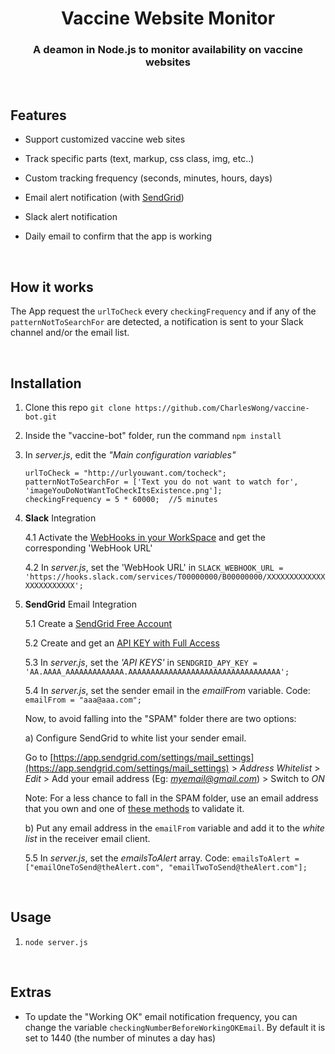 <h1 align="center"> Vaccine Website Monitor </h1>

<h3 align="center"> A deamon in Node.js to monitor availability on vaccine websites</h3>
<br /> 

## Features

*  Support customized vaccine web sites

*  Track specific parts (text, markup, css class, img, etc..)

*  Custom tracking frequency (seconds, minutes, hours, days)

*  Email alert notification (with [SendGrid](https://sendgrid.com/))
 
*  Slack alert notification 

*  Daily email to confirm that the app is working

<br /> 

## How it works

The App request the `urlToCheck` every `checkingFrequency` and if any of the `patternNotToSearchFor` are detected, a notification is sent to your Slack channel and/or the email list.

<br />

## Installation

1. Clone this repo `git clone https://github.com/CharlesWong/vaccine-bot.git`

2. Inside the "vaccine-bot" folder, run the command `npm install`

3. In *server.js*, edit the *"Main configuration variables"* 
    ```
    urlToCheck = "http://urlyouwant.com/tocheck";
    patternNotToSearchFor = ['Text you do not want to watch for', 'imageYouDoNotWantToCheckItsExistence.png'];
    checkingFrequency = 5 * 60000;  //5 minutes
    ```

4. **Slack** Integration

   4.1 Activate the [WebHooks in your WorkSpace](https://api.slack.com/incoming-webhooks) and get the corresponding 'WebHook URL'  
   
   4.2 In *server.js*, set the 'WebHook URL' in `SLACK_WEBHOOK_URL = 'https://hooks.slack.com/services/T00000000/B00000000/XXXXXXXXXXXXXXXXXXXXXXXX';`  

5. **SendGrid** Email Integration

    5.1 Create a [SendGrid Free Account](https://sendgrid.com/pricing/)
    
    5.2 Create and get an [API KEY with Full Access](https://app.sendgrid.com/settings/api_keys)
    
    5.3 In *server.js*, set the *'API KEYS'* in `SENDGRID_APY_KEY = 'AA.AAAA_AAAAAAAAAAAAA.AAAAAAAAAAAAAAAAAAAAAAAAAAAAAAAAAA';`
     
    5.4 In *server.js*, set the sender email in the *emailFrom* variable. Code: `emailFrom = "aaa@aaa.com";`
    
      Now, to avoid falling into the "SPAM" folder there are two options:

      a) Configure SendGrid to white list your sender email.
     
      Go to [https://app.sendgrid.com/settings/mail_settings](https://app.sendgrid.com/settings/mail_settings) > *Address Whitelist* > *Edit* > Add your email address (Eg: *myemail@gmail.com*) > Switch to *ON*
       
      Note: For a less chance to fall in the SPAM folder, use an email address that you own and one of [these methods](https://sendgrid.com/blog/email-authentication-explained/) to validate it.
     
      b) Put any email address in the `emailFrom` variable and add it to the *white list* in the receiver email client.
         
    5.5 In *server.js*, set the *emailsToAlert* array. Code: `emailsToAlert = ["emailOneToSend@theAlert.com", "emailTwoToSend@theAlert.com"];` 

<br /> 

## Usage

1. `node server.js`

<br /> 

## Extras

* To update the "Working OK" email notification frequency, you can change the variable `checkingNumberBeforeWorkingOKEmail`. By default it is set to 1440 (the number of minutes a day has)


